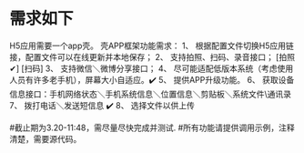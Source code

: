 # 需求如下

H5应用需要一个app壳。 
壳APP框架功能需求： 
1、 根据配置文件切换H5应用链接，配置文件可以在线更新并本地保存； 
2、 支持拍照、扫码、录音接口； [拍照✔] [扫码]
3、 支持微信＼微博分享接口； 
4、 尽可能适配低版本系统（考虑使用人员有许多老手机），屏幕大小自适应。✔️
5、 提供APP升级功能。 
6、 获取设备信息接口：手机网络状态＼手机系统信息＼位置信息＼剪贴板＼系统文件\通讯录  
7、 拨打电话＼发送短信息 ✔️
8、 选择文件以供上传 

#截止期为3.20-11:48，需尽量尽快完成并测试.
#所有功能请提供调用示例，注释清楚，需要源代码。
